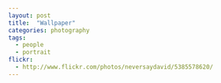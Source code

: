 ```yaml
---
layout: post
title:  "Wallpaper"
categories: photography
tags:
  - people 
  - portrait
flickr: 
  - http://www.flickr.com/photos/neversaydavid/5385578620/
---
```

